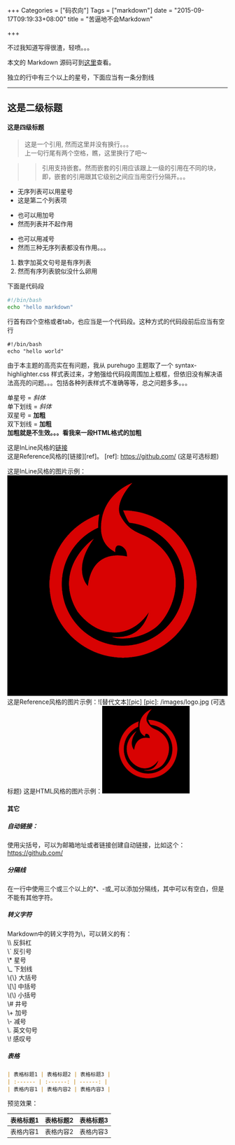+++
Categories = ["码农向"]
Tags = ["markdown"]
date = "2015-09-17T09:19:33+08:00"
title = "苦逼地不会Markdown"

+++

不过我知道写得很渣，轻喷。。。  

本文的 Markdown 源码可到[这里](https://raw.githubusercontent.com/gileshuang/hugo-build-repo/master/content/post/2015-09-17_markdown-test.md)查看。  

<!--more-->

独立的行中有三个以上的星号，下面应当有一条分割线
***

## 这是二级标题
#### 这是四级标题

> 这是一个引用,
> 然而这里并没有换行。。。  
> 上一句行尾有两个空格，瞧，这里换行了吧～  

> > 引用支持嵌套。然而嵌套的引用应该跟上一级的引用在不同的块，  
> > 即，嵌套的引用跟其它级别之间应当用空行分隔开。。。

* 无序列表可以用星号
* 这是第二个列表项

+ 也可以用加号
+ 然而列表并不起作用

- 也可以用减号
- 然而三种无序列表都没有作用。。。

1. 数字加英文句号是有序列表
2. 然而有序列表貌似没什么卵用

下面是代码段
``` bash
#!/bin/bash
echo "hello markdown"
```
行首有四个空格或者tab，也应当是一个代码段。这种方式的代码段前后应当有空行

	#!/bin/bash
	echo "hello world"

由于本主题的高亮实在有问题，我从 purehugo 主题取了一个 syntax-highlighter.css 样式表过来，才勉强给代码段周围加上框框，但依旧没有解决语法高亮的问题。。。包括各种列表样式不准确等等，总之问题多多。。。

单星号 = *斜体*  
单下划线 = _斜体_  
双星号 = **加粗**  
双下划线 = __加粗__  
<b>加粗就是不生效。。。看我来一段HTML格式的加粗</b>

这是InLine风格的[链接](https://github.com/ "这是可选标题")  
这是Reference风格的[链接][ref]。
[ref]: https://github.com/ (这是可选标题)

这是InLine风格的图片示例：![替代文本](/images/logo.jpg "可选标题")  
这是Reference风格的图片示例：![替代文本][pic]
[pic]: /images/logo.jpg (可选标题)
这是HTML风格的图片示例：<img src="/images/logo.jpg" alt="替代文本" title=“可选标题” width=200 />

#### 其它
##### 自动链接：  
使用尖括号，可以为邮箱地址或者链接创建自动链接，比如这个：<https://github.com/>  

##### 分隔线
在一行中使用三个或三个以上的*、-或_可以添加分隔线，其中可以有空白，但是不能有其他字符。

##### 转义字符
Markdown中的转义字符为\，可以转义的有：  
    \\\ 反斜杠  
    \\` 反引号  
    \\* 星号  
    \\_ 下划线  
    \\{\\} 大括号  
    \\[\\] 中括号  
    \\(\\) 小括号  
    \\# 井号  
    \\+ 加号  
    \\- 减号  
    \\. 英文句号  
    \\! 感叹号  

##### 表格

``` markdown
| 表格标题1 | 表格标题2 | 表格标题3 |
| :------ | :------: | ------: |
| 表格内容1 | 表格内容2 | 表格内容3 |
```

预览效果：

| 表格标题1 | 表格标题2 | 表格标题3 |
| :------ | :------: | ------: |
| 表格内容1 | 表格内容2 | 表格内容3 |
